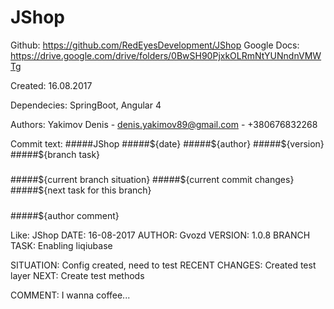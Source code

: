 # JShop

Github: https://github.com/RedEyesDevelopment/JShop
Google Docs: https://drive.google.com/drive/folders/0BwSH90PjxkOLRmNtYUNndnVMWTg

Created: 16.08.2017

Dependecies: SpringBoot, Angular 4

Authors:
Yakimov Denis - denis.yakimov89@gmail.com - +380676832268




Commit text:
#####JShop
#####${date}
#####${author}
#####${version}
#####${branch task}
#####
#####${current branch situation}
#####${current commit changes}
#####${next task for this branch}
#####
#####${author comment}





Like:
JShop
DATE: 16-08-2017
AUTHOR: Gvozd
VERSION: 1.0.8
BRANCH TASK: Enabling liqiubase

SITUATION: Config created, need to test
RECENT CHANGES: Created test layer
NEXT: Create test methods

COMMENT: I wanna coffee...